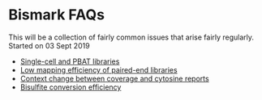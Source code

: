 # Bismark FAQs

This will be a collection of fairly common issues that arise fairly regularly. Started on 03 Sept 2019

- [Single-cell and PBAT libraries](single_cell_pbat.md)
- [Low mapping efficiency of paired-end libraries](low_mapping.md)
- [Context change between coverage and cytosine reports](context_change.md)
- [Bisulfite conversion efficiency](conversion_efficiency.md)

